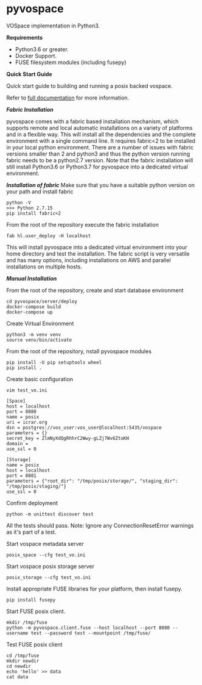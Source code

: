 # pyvospace
VOSpace implementation in Python3.

**Requirements**

- Python3.6 or greater.
- Docker Support.
- FUSE filesystem modules (including fusepy)

**Quick Start Guide**

Quick start guide to building and running a posix backed vospace.

Refer to [full documentation](https://pyvospace.readthedocs.io) for more information. 

***Fabric Installation***

pyvospace comes with a fabric based installation mechanism, which supports remote and local automatic installations
on a variety of platforms and in a flexible way. This will install all the dependencies and the
complete environment with a single command line. It requires fabric<2 to be installed in your
local python environment. There are a number of issues with fabric versions smaller than 2 and python3 and
thus the python version running fabric needs to be a python2.7 version. Note that the fabric installation will
still install Python3.6 or Python3.7 for pyvospace into a dedicated virtual environment.

***Installation of fabric***
Make sure that you have a suitable python version on your path and install fabric

```
python -V
>>> Python 2.7.15
pip install fabric<2
```
From the root of the repository execute the fabric installation

```
fab hl.user_deploy -H localhost
```

This will install pyvospace into a dedicated virtual environment into your home directory and test the installation.
The fabric script is very versatile and has many options, including installations on AWS and parallel installations
on multiple hosts.

***Manual Installation***

From the root of the repository, create and start database environment

```
cd pyvospace/server/deploy
docker-compose build
docker-compose up
```

Create Virtual Environment

```
python3 -m venv venv
source venv/bin/activate
```

From the root of the repository, nstall pyvospace modules

```
pip install -U pip setuptools wheel
pip install .
```


Create basic configuration

`vim test_vo.ini`

```
[Space]
host = localhost
port = 8080
name = posix
uri = icrar.org
dsn = postgres://vos_user:vos_user@localhost:5435/vospace
parameters = {}
secret_key = ZlmNyXdQgRhhrC2Wwy-gLZj7Wv6ZtoKH
domain =
use_ssl = 0

[Storage]
name = posix
host = localhost
port = 8081
parameters = {"root_dir": "/tmp/posix/storage/", "staging_dir": "/tmp/posix/staging/"}
use_ssl = 0
```

Confirm deployment

`python -m unittest discover test`

All the tests should pass. Note: Ignore any ConnectionResetError warnings as it's part of a test.

Start vospace metadata server

`posix_space --cfg test_vo.ini`

Start vospace posix storage server

`posix_storage --cfg test_vo.ini`

Install appropriate FUSE libraries for your platform, then install fusepy.
```
pip install fusepy
```

Start FUSE posix client.
```
mkdir /tmp/fuse
python -m pyvospace.client.fuse --host localhost --port 8080 --username test --password test --mountpoint /tmp/fuse/
```

Test FUSE posix client

```
cd /tmp/fuse
mkdir newdir
cd newdir
echo 'hello' >> data
cat data
```
